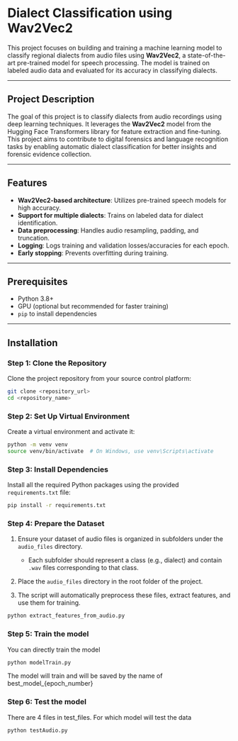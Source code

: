 # Dialect Classification using Wav2Vec2

This project focuses on building and training a machine learning model to classify regional dialects from audio files using **Wav2Vec2**, a state-of-the-art pre-trained model for speech processing. The model is trained on labeled audio data and evaluated for its accuracy in classifying dialects.

---

## Project Description

The goal of this project is to classify dialects from audio recordings using deep learning techniques. It leverages the **Wav2Vec2** model from the Hugging Face Transformers library for feature extraction and fine-tuning. This project aims to contribute to digital forensics and language recognition tasks by enabling automatic dialect classification for better insights and forensic evidence collection.

---

## Features

- **Wav2Vec2-based architecture**: Utilizes pre-trained speech models for high accuracy.
- **Support for multiple dialects**: Trains on labeled data for dialect identification.
- **Data preprocessing**: Handles audio resampling, padding, and truncation.
- **Logging**: Logs training and validation losses/accuracies for each epoch.
- **Early stopping**: Prevents overfitting during training.

---

## Prerequisites

- Python 3.8+
- GPU (optional but recommended for faster training)
- `pip` to install dependencies

---

## Installation

### Step 1: Clone the Repository
Clone the project repository from your source control platform:
```bash
git clone <repository_url>
cd <repository_name>
```
### Step 2: Set Up Virtual Environment

Create a virtual environment and activate it:

```bash
python -m venv venv
source venv/bin/activate  # On Windows, use venv\Scripts\activate
```

### Step 3: Install Dependencies

Install all the required Python packages using the provided `requirements.txt` file:

```bash
pip install -r requirements.txt
```

### Step 4: Prepare the Dataset

1. Ensure your dataset of audio files is organized in subfolders under the `audio_files` directory. 
   - Each subfolder should represent a class (e.g., dialect) and contain `.wav` files corresponding to that class.



2. Place the `audio_files` directory in the root folder of the project.

3. The script will automatically preprocess these files, extract features, and use them for training.

```bash
python extract_features_from_audio.py
```


### Step 5: Train the model
You can directly train the model
```bash
python modelTrain.py
```
The model will train and will be saved by the name of best_model_{epoch_number}

### Step 6: Test the model

There are 4 files in test_files. For which model will test the data
```bash
python testAudio.py
```
